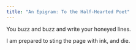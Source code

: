 ```yaml
---
title: "An Epigram: To the Half-Hearted Poet"
---
```






You buzz and buzz and write your honeyed lines. 

I am prepared to sting the page with ink, and die.

